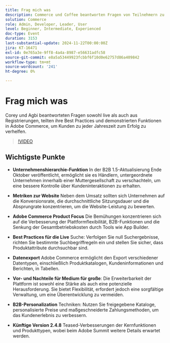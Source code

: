 ```yaml
---
title: Frag mich was
description: Commerce und Coffee beantworten Fragen von Teilnehmern zu Adobe Commerce und liefert Informationen zu Unternehmenshierarchien, Website-Leistungsmetriken, B2B-Personalisierung, Best Practices für die Live-Suche und kommenden Produktverbesserungen.
solution: Commerce
role: Admin, Developer, Leader, User
level: Beginner, Intermediate, Experienced
doc-type: Event
duration: 3153
last-substantial-update: 2024-11-22T00:00:00Z
jira: KT-16471
exl-id: 0e765a3e-9ff8-4a4a-8987-e56631adfc58
source-git-commit: e8a5a53449923fcbbf6f10d0e62757d86a409842
workflow-type: tm+mt
source-wordcount: '241'
ht-degree: 0%

---
```


# Frag mich was

Corey und Agbi beantworteten Fragen sowohl live als auch aus Registrierungen, teilten ihre Best Practices und demonstrierten Funktionen in Adobe Commerce, um Kunden zu jeder Jahreszeit zum Erfolg zu verhelfen.
>[!VIDEO](https://video.tv.adobe.com/v/3437034/?learn=on&enablevpops)

## Wichtigste Punkte

* **Unternehmenshierarchie-Funktion** In der B2B 1.5-Aktualisierung Ende Oktober veröffentlicht, ermöglicht sie es Händlern, untergeordnete Unternehmen innerhalb einer Muttergesellschaft zu verschachteln, um eine bessere Kontrolle über Kundeninteraktionen zu erhalten.

* **Metriken zur Website** Neben dem Umsatz sollten sich Unternehmen auf die Konversionsrate, die durchschnittliche Sitzungsdauer und die Absprungrate konzentrieren, um die Website-Leistung zu bewerten.

* **Adobe Commerce Product Focus** Die Bemühungen konzentrieren sich auf die Verbesserung der Plattformflexibilität, B2B-Funktionen und die Senkung der Gesamtbetriebskosten durch Tools wie App Builder.

* **Best Practices für die Live** Suche: Verfolgen Sie null Suchergebnisse, richten Sie bestimmte Suchbegriffregeln ein und stellen Sie sicher, dass Produktattribute durchsuchbar sind.

* **Datenexport** Adobe Commerce ermöglicht den Export verschiedener Datentypen, einschließlich Produktkatalogen, Kundeninformationen und Berichten, in Tabellen.

* **Vor- und Nachteile für Medium für große**: Die Erweiterbarkeit der Plattform ist sowohl eine Stärke als auch eine potenzielle Herausforderung. Sie bietet Flexibilität, erfordert jedoch eine sorgfältige Verwaltung, um eine Überentwicklung zu vermeiden.

* **B2B-Personalization** Techniken: Nutzen Sie freigegebene Kataloge, personalisierte Preise und maßgeschneiderte Zahlungsmethoden, um das Kundenerlebnis zu verbessern.

* **Künftige Version 2.4.8** Teased-Verbesserungen der Kernfunktionen und Produkttypen, wobei beim Adobe Summit weitere Details erwartet werden.
